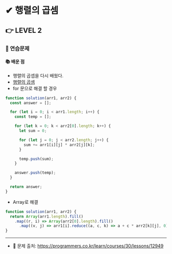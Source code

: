 # ✔ 행렬의 곱셈

## 👉 LEVEL 2

### 🎯 연습문제

#### 📚 배운 점
- 행렬의 곱셉을 다시 배웠다.
- [행렬의 곱셈](https://mathbang.net/562)
- for 문으로 해결 할 경우

```js
function solution(arr1, arr2) {
  const answer = [];

  for (let i = 0; i < arr1.length; i++) {
    const temp = [];

    for (let k = 0; k < arr2[0].length; k++) {
      let sum = 0;

      for (let j = 0; j < arr2.length; j++) {
        sum += arr1[i][j] * arr2[j][k];
      }

      temp.push(sum);
    }

    answer.push(temp);
  }

  return answer;
}
```

- Array로 해결

```js
function solution(arr1, arr2) {
  return Array(arr1.length).fill()
    .map((r, i) => Array(arr2[0].length).fill()
      .map((v, j) => arr1[i].reduce((a, c, k) => a + c * arr2[k][j], 0)));
}
```
---

- 📌 문제 출처: https://programmers.co.kr/learn/courses/30/lessons/12949
